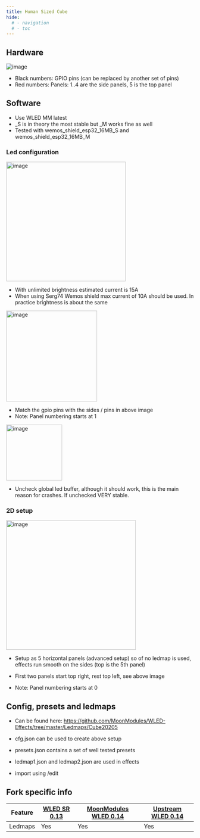 ```yaml
---
title: Human Sized Cube
hide:
  # - navigation
  # - toc
---
```


## Hardware

![image](https://github.com/MoonModules/WLED-Docs/assets/138451817/8ef936f1-434b-46bc-a523-ced7400e2f12)

* Black numbers: GPIO pins (can be replaced by another set of pins)
* Red numbers: Panels: 1..4 are the side panels, 5 is the top panel

## Software

* Use WLED MM latest
* _S is in theory the most stable but _M works fine as well
* Tested with wemos_shield_esp32_16MB_S and wemos_shield_esp32_16MB_M

### Led configuration

<img width="321" alt="image" src="https://github.com/MoonModules/WLED-Docs/assets/138451817/5e8facc5-1df7-4c5a-a50f-20edef02b024">

* With unlimited brightness estimated current is 15A
* When using Serg74 Wemos shield max current of 10A should be used. In practice brightness is about the same

<img width="244" alt="image" src="https://github.com/MoonModules/WLED-Docs/assets/138451817/13b515ea-71bd-49bd-b53e-37ecc0a4a7c7">

* Match the gpio pins with the sides / pins in above image
* Note: Panel numbering starts at 1

<img width="150" alt="image" src="https://github.com/MoonModules/WLED-Docs/assets/138451817/e810ef75-ede2-4639-a18f-d20a8b27f837">

* Uncheck global led buffer, although it should work, this is the main reason for crashes. If unchecked VERY stable.

### 2D setup

<img width="348" alt="image" src="https://github.com/MoonModules/WLED-Docs/assets/138451817/5a8334cd-ab32-4f22-a4ea-eca552c90edc">

* Setup as 5 horizontal panels (advanced setup) so of no ledmap is used, effects run smooth on the sides (top is the 5th panel)

* First two panels start top right, rest top left, see above image

* Note: Panel numbering starts at 0

## Config, presets and ledmaps

* Can be found here: https://github.com/MoonModules/WLED-Effects/tree/master/Ledmaps/Cube20205

* cfg.json can be used to create above setup

* presets.json contains a set of well tested presets

* ledmap1.json and ledmap2.json are used in effects

* import using <ip>/edit

## Fork specific info

| Feature | [WLED SR 0.13](https://github.com/atuline/WLED/tree/dev) | [MoonModules WLED 0.14](https://github.com/MoonModules/WLED/tree/mdev) | [Upstream WLED 0.14](https://github.com/Aircoookie/WLED) |
|---|---|---|---|
Ledmaps|Yes|Yes|Yes

